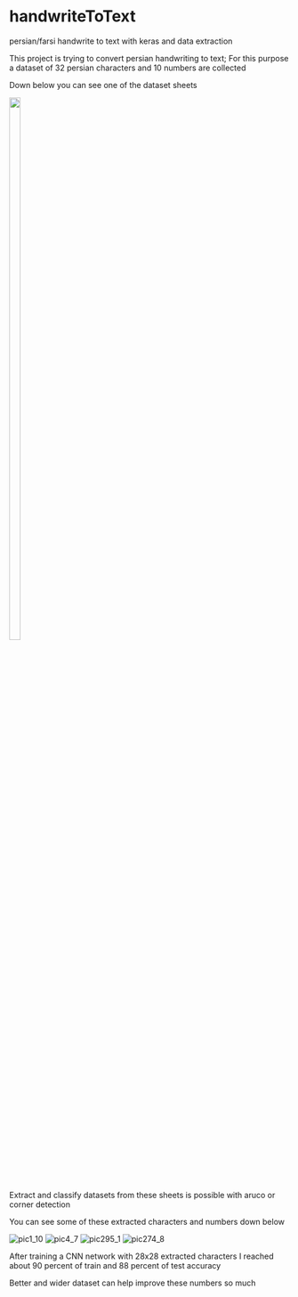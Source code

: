 # handwriteToText
persian/farsi handwrite to text with keras and data extraction

This project is trying to convert persian handwriting to text; For this purpose a dataset of 32 persian characters and 10 numbers are collected

Down below you can see one of the dataset sheets

<img src="https://user-images.githubusercontent.com/47675705/134969377-0deccf78-6a9e-4e34-a32d-e1bdf0aac9d6.jpg" width=20% height=50%>

Extract and classify datasets from these sheets is possible with aruco or corner detection

You can see some of these extracted characters and numbers down below

![pic1_10](https://user-images.githubusercontent.com/47675705/134947355-82918cca-3223-4371-9084-0952665bcb09.png)  ![pic4_7](https://user-images.githubusercontent.com/47675705/134947407-c31aa19e-74f1-4f15-9f9f-55d25964c725.png)  ![pic295_1](https://user-images.githubusercontent.com/47675705/134947605-9592e9f1-eba0-4a00-b00b-9105f575e691.png)  ![pic274_8](https://user-images.githubusercontent.com/47675705/134952721-ea57c389-2c23-4372-b981-d394a6559da2.png)

After training a CNN network with 28x28 extracted characters I reached about 90 percent of train and 88 percent of test accuracy

Better and wider dataset can help improve these numbers so much
